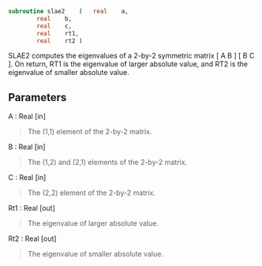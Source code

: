 ```fortran
subroutine slae2	(	real	a,
		real	b,
		real	c,
		real	rt1,
		real	rt2 )
```

 SLAE2  computes the eigenvalues of a 2-by-2 symmetric matrix
    [  A   B  ]
    [  B   C  ].
 On return, RT1 is the eigenvalue of larger absolute value, and RT2
 is the eigenvalue of smaller absolute value.

## Parameters
A : Real [in]
> The (1,1) element of the 2-by-2 matrix.

B : Real [in]
> The (1,2) and (2,1) elements of the 2-by-2 matrix.

C : Real [in]
> The (2,2) element of the 2-by-2 matrix.

Rt1 : Real [out]
> The eigenvalue of larger absolute value.

Rt2 : Real [out]
> The eigenvalue of smaller absolute value.

